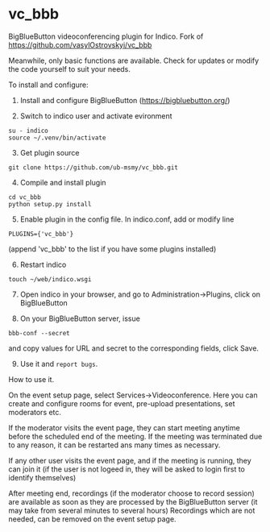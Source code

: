# vc_bbb

BigBlueButton videoconferencing plugin for Indico.
Fork of https://github.com/vasylOstrovskyi/vc_bbb

Meanwhile, only basic functions are available. Check for updates or modify the code yourself to suit your needs.

To install and configure:

1. Install and configure BigBlueButton (https://bigbluebutton.org/)

2. Switch to indico user and activate evironment
```shell
su - indico
source ~/.venv/bin/activate
```

3. Get plugin source
```shell
git clone https://github.com/ub-msmy/vc_bbb.git
```

4. Compile and install plugin
```shell
cd vc_bbb
python setup.py install
```

5. Enable plugin in the config file. In indico.conf, add or modify line
```
PLUGINS={'vc_bbb'}
```
(append 'vc_bbb' to the list if you have some plugins installed)

6. Restart indico
```shell
touch ~/web/indico.wsgi
```

7. Open indico in your browser, and go to Administration->Plugins, click on BigBlueButton

8. On your BigBlueButton server, issue
```
bbb-conf --secret
```
and copy values for URL and secret to the corresponding fields, click Save.

9. Use it and `report bugs`.

How to use it.

On the event setup page, select Services->Videoconference.
Here you can create and configure rooms for event, pre-upload presentations, set moderators etc.

If the moderator visits the event page, they can start meeting anytime before the scheduled end of the meeting. If the meeting was terminated due to any reason, it can be restarted ans many times as necessary.

If any other user visits the event page, and if the meeting is running, they can join it (if the user is not logeed in, they will be asked to login first to identify themselves)

After meeting end, recordings (if the moderator choose to record session) are available as soon as they are processed by the BigBlueButton server (it may take from several minutes to several hours)
Recordings which are not needed, can be removed on the event setup page.
